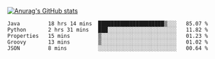 [![Anurag's GitHub stats](https://github-readme-stats.vercel.app/api?username=sebasphere&count_private=true&theme=tokyonight)](https://github.com/anuraghazra/github-readme-stats)

<!--START_SECTION:waka-->
```text
Java         18 hrs 14 mins  █████████████████████▒░░░   85.07 % 
Python       2 hrs 31 mins   ███░░░░░░░░░░░░░░░░░░░░░░   11.82 % 
Properties   15 mins         ▒░░░░░░░░░░░░░░░░░░░░░░░░   01.23 % 
Groovy       13 mins         ▒░░░░░░░░░░░░░░░░░░░░░░░░   01.02 % 
JSON         8 mins          ░░░░░░░░░░░░░░░░░░░░░░░░░   00.64 % 
```
<!--END_SECTION:waka-->
